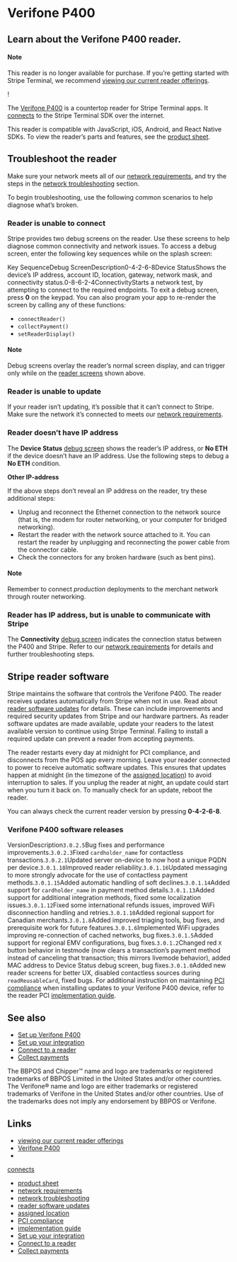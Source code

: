 # Verifone P400

## Learn about the Verifone P400 reader.

#### Note

This reader is no longer available for purchase. If you’re getting started with
Stripe Terminal, we recommend [viewing our current reader
offerings](https://docs.stripe.com/terminal/payments/setup-reader).

!

The [Verifone
P400](https://docs.stripe.com/terminal/payments/setup-reader/verifone-p400) is a
countertop reader for Stripe Terminal apps. It
[connects](https://docs.stripe.com/terminal/payments/connect-reader?reader-type=internet)
to the Stripe Terminal SDK over the internet.

This reader is compatible with JavaScript, iOS, Android, and React Native SDKs.
To view the reader’s parts and features, see the [product
sheet](https://www.verifone.com/sites/default/files/2018-01/p400_datasheet_ltr_013018.pdf).

## Troubleshoot the reader

Make sure your network meets all of our [network
requirements](https://docs.stripe.com/terminal/network-requirements), and try
the steps in the [network
troubleshooting](https://docs.stripe.com/terminal/network-requirements#troubleshooting)
section.

To begin troubleshooting, use the following common scenarios to help diagnose
what’s broken.

### Reader is unable to connect

Stripe provides two debug screens on the reader. Use these screens to help
diagnose common connectivity and network issues. To access a debug screen, enter
the following key sequences while on the splash screen:

Key SequenceDebug ScreenDescription0-4-2-6-8Device StatusShows the device’s IP
address, account ID, location, gateway, network mask, and connectivity
status.0-8-6-2-4ConnectivityStarts a network test, by attempting to connect to
the required endpoints.
To exit a debug screen, press **0** on the keypad. You can also program your app
to re-render the screen by calling any of these functions:

- `connectReader()`
- `collectPayment()`
- `setReaderDisplay()`

#### Note

Debug screens overlay the reader’s normal screen display, and can trigger only
while on the [reader
screens](https://docs.stripe.com/terminal/readers/verifone-p400#reader-screens)
shown above.

### Reader is unable to update

If your reader isn’t updating, it’s possible that it can’t connect to Stripe.
Make sure the network it’s connected to meets our [network
requirements](https://docs.stripe.com/terminal/network-requirements).

### Reader doesn’t have IP address

The **Device Status** [debug
screen](https://docs.stripe.com/terminal/readers/verifone-p400#checking-connectivity)
shows the reader’s IP address, or **No ETH** if the device doesn’t have an IP
address. Use the following steps to debug a **No ETH** condition.

**Other IP-address**

If the above steps don’t reveal an IP address on the reader, try these
additional steps:

- Unplug and reconnect the Ethernet connection to the network source (that is,
the modem for router networking, or your computer for bridged networking).
- Restart the reader with the network source attached to it. You can restart the
reader by unplugging and reconnecting the power cable from the connector cable.
- Check the connectors for any broken hardware (such as bent pins).

#### Note

Remember to connect *production* deployments to the merchant network through
router networking.

### Reader has IP address, but is unable to communicate with Stripe

The **Connectivity** [debug
screen](https://docs.stripe.com/terminal/readers/verifone-p400#checking-connectivity)
indicates the connection status between the P400 and Stripe. Refer to our
[network requirements](https://docs.stripe.com/terminal/network-requirements)
for details and further troubleshooting steps.

## Stripe reader software

Stripe maintains the software that controls the Verifone P400. The reader
receives updates automatically from Stripe when not in use. Read about [reader
software
updates](https://docs.stripe.com/terminal/payments/setup-reader#reader-software-updates)
for details. These can include improvements and required security updates from
Stripe and our hardware partners. As reader software updates are made available,
update your readers to the latest available version to continue using Stripe
Terminal. Failing to install a required update can prevent a reader from
accepting payments.

The reader restarts every day at midnight for PCI compliance, and disconnects
from the POS app every morning. Leave your reader connected to power to receive
automatic software updates. This ensures that updates happen at midnight (in the
timezone of the [assigned
location](https://docs.stripe.com/terminal/fleet/locations-and-zones)) to avoid
interruption to sales. If you unplug the reader at night, an update could start
when you turn it back on. To manually check for an update, reboot the reader.

You can always check the current reader version by pressing **0-4-2-6-8**.

### Verifone P400 software releases

VersionDescription`3.0.2.5`Bug fixes and performance improvements.`3.0.2.3`Fixed
`cardholder_name` for contactless transactions.`3.0.2.1`Updated server on-device
to now host a unique PQDN per device.`3.0.1.18`Improved reader
reliability.`3.0.1.16`Updated messaging to more strongly advocate for the use of
contactless payment methods.`3.0.1.15`Added automatic handling of soft
declines.`3.0.1.14`Added support for `cardholder_name` in payment method
details.`3.0.1.13`Added support for additional integration methods, fixed some
localization issues.`3.0.1.12`Fixed some international refunds issues, improved
WiFi disconnection handling and retries.`3.0.1.10`Added regional support for
Canadian merchants.`3.0.1.8`Added improved triaging tools, bug fixes, and
prerequisite work for future features.`3.0.1.6`Implemented WiFi upgrades
improving re-connection of cached networks, bug fixes.`3.0.1.5`Added support for
regional EMV configurations, bug fixes.`3.0.1.2`Changed red `X` button behavior
in testmode (now clears a transaction’s payment method instead of canceling that
transaction; this mirrors livemode behavior), added MAC address to Device Status
debug screen, bug fixes.`3.0.1.0`Added new reader screens for better UX,
disabled contactless sources during `readReusableCard`, fixed bugs.
For additional instruction on maintaining [PCI
compliance](https://docs.stripe.com/security/guide#validating-pci-compliance)
when installing updates to your Verifone P400 device, refer to the reader PCI
[implementation
guide](https://d37ugbyn3rpeym.cloudfront.net/docs/files/terminal/terminal_implementation_guide.pdf).

## See also

- [Set up Verifone
P400](https://docs.stripe.com/terminal/payments/setup-reader/verifone-p400)
- [Set up your
integration](https://docs.stripe.com/terminal/payments/setup-integration)
- [Connect to a
reader](https://docs.stripe.com/terminal/payments/connect-reader)
- [Collect
payments](https://docs.stripe.com/terminal/payments/collect-card-payment)

The BBPOS and Chipper™ name and logo are trademarks or registered trademarks of
BBPOS Limited in the United States and/or other countries. The Verifone® name
and logo are either trademarks or registered trademarks of Verifone in the
United States and/or other countries. Use of the trademarks does not imply any
endorsement by BBPOS or Verifone.

## Links

- [viewing our current reader
offerings](https://docs.stripe.com/terminal/payments/setup-reader)
- [Verifone
P400](https://docs.stripe.com/terminal/payments/setup-reader/verifone-p400)
-
[connects](https://docs.stripe.com/terminal/payments/connect-reader?reader-type=internet)
- [product
sheet](https://www.verifone.com/sites/default/files/2018-01/p400_datasheet_ltr_013018.pdf)
- [network requirements](https://docs.stripe.com/terminal/network-requirements)
- [network
troubleshooting](https://docs.stripe.com/terminal/network-requirements#troubleshooting)
- [reader software
updates](https://docs.stripe.com/terminal/payments/setup-reader#reader-software-updates)
- [assigned
location](https://docs.stripe.com/terminal/fleet/locations-and-zones)
- [PCI
compliance](https://docs.stripe.com/security/guide#validating-pci-compliance)
- [implementation
guide](https://d37ugbyn3rpeym.cloudfront.net/docs/files/terminal/terminal_implementation_guide.pdf)
- [Set up your
integration](https://docs.stripe.com/terminal/payments/setup-integration)
- [Connect to a
reader](https://docs.stripe.com/terminal/payments/connect-reader)
- [Collect
payments](https://docs.stripe.com/terminal/payments/collect-card-payment)